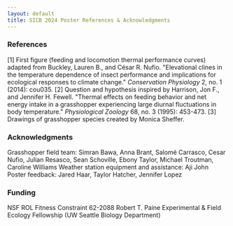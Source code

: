 ```yaml
---
layout: default
title: SICB 2024 Poster References & Acknowledgments
---
```


### References
[1] First figure (feeding and locomotion thermal performance curves) adapted from Buckley, Lauren B., and César R. Nufio. "Elevational clines in the temperature dependence of insect performance and implications for ecological responses to climate change." _Conservation Physiology_ 2, no. 1 (2014): cou035.
[2] Question and hypothesis inspired by Harrison, Jon F., and Jennifer H. Fewell. "Thermal effects on feeding behavior and net energy intake in a grasshopper experiencing large diurnal fluctuations in body temperature." _Physiological Zoology_ 68, no. 3 (1995): 453-473. 
[3] Drawings of grasshopper species created by Monica Sheffer.

### Acknowledgments
Grasshopper field team: Simran Bawa, Anna Brant, Salomé Carrasco, Cesar Nufio, Julian Resasco, Sean Schoville, Ebony Taylor, Michael Troutman, Caroline Williams
Weather station equipment and assistance: Aji John
Poster feedback: Jared Haar, Taylor Hatcher, Jennifer Lopez

### Funding
NSF ROL Fitness Constraint 62-2088
Robert T. Paine Experimental & Field Ecology Fellowship (UW Seattle Biology Department)
